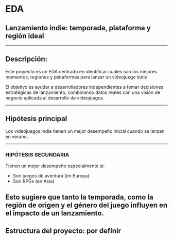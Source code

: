 # EDA
## Lanzamiento indie: temporada, plataforma y región ideal

---

## Descripción:

Este proyecto es un EDA centrado en identificar cuáles son los mejores momentos, regiones y plataformas para lanzar un videojuego indie  

El objetivo es ayudar a desarrolladores independientes a tomar decisiones estratégicas de lanzamiento, combinando datos reales con una visión de negocio aplicada al desarrollo de videojuegos

---

## Hipótesis principal

Los videojuegos indie tienen un mejor desempeño inicial cuando se lanzan en verano.

---

### HIPÓTESIS SECUNDARIA

Tienen un mejor desempeño especialmente si:

- Son juegos de aventura (en Europa) 
- Son RPGs (en Asia)


Esto sugiere que tanto la temporada, como la región de origen y el género del juego influyen en el impacto de un lanzamiento.
---

## Estructura del proyecto: por definir

